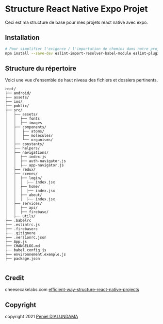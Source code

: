 # **Structure React Native Expo Projet**

Ceci est ma structure de base pour mes projets react native avec expo.

## **Installation**

```bash
# Pour simplifier l'exigence / l'importation de chemins dans notre projet, nous devons configurer des alias de répertoire. Alors il faut installer les packages suivants:
npm install --save-dev eslint-import-resolver-babel-module eslint-plugin-import babel-plugin-module-resolver

```

## Structure du répertoire
Voici une vue d'ensemble de haut niveau des fichiers et dossiers pertinents.
```
root/
├── android/
├── assets/
├── ios/
├── public/
├── src/
│   ├── assets/
│   │  ├── fonts
│   │  ├── images
│   ├── components/
│   │   ├── atoms/
│   │   ├── molecules/
│   │   └── organisms/
│   ├── constants/
│   ├── helpers/
│   ├── navigations/
│   │  ├── index.js           
│   │  ├── auth-navigator.js   
│   │  ├── app-navigator.js 
│   ├── redux/
│   ├── scenes/
│   │  ├── login/
│   │  │  ├── index.jsx 
│   │  ├── home/
│   │  │  ├── index.jsx 
│   │  ├── about/
│   │  │  ├── index.jsx 
│   ├── services/
│   │  ├── api/
│   │  ├── firebase/
│   ├── utils/
├── .babelrc
├── .eslintrc.js
├── .firebaserc
├── .gitignore
├── .versionrc.json
├── App.js
├── CHANGELOG.md
├── babel.config.js
├── environnement.exemple.js
├── package.json


```

## **Credit**
cheesecakelabs.com [efficient-way-structure-react-native-projects](https://cheesecakelabs.com/blog/efficient-way-structure-react-native-projects/)

## **Copyright**
copyright 2021 [Peniel DIALUNDAMA](https://penieldialu.carrd.co/)
